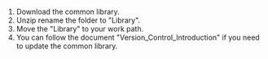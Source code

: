 1. Download the common library.
2. Unzip rename the folder to "Library".
3. Move the "Library" to your work path.
4. You can follow the document "Version_Control_Introduction" if you need to update the common library.
